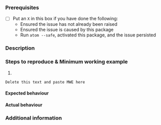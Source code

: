 <!--
Thanks for notifying us of a new issue!

Before you submit, please make sure you have completed the following steps:
-->

### Prerequisites
- [ ] Put an `X` in this box if you have done the following:
  - Ensured the issue has not already been raised
  - Ensured the issue is caused by this package
  - Run `atom --safe`, activated this package, and the issue persisted

<!--
If the above did not work, please provide a 'minimum working example' (MWE) that someone can copy and paste to reproduce the issue. The following headings can be used as a guide when submitting the issue:
-->

### Description


### Steps to reproduce & Minimum working example
1.

```
Delete this text and paste MWE here
```

#### Expected behaviour


#### Actual behaviour


### Additional information
